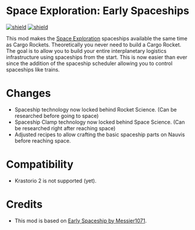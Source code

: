 # Space Exploration: Early Spaceships

[![shield](https://img.shields.io/badge/Ko--fi-Donate%20-hotpink?logo=kofi&logoColor=white)](https://ko-fi.com/stringweasel) [![shield](https://img.shields.io/badge/dynamic/json?color=orange&label=Factorio&query=downloads_count&suffix=%20downloads&url=https%3A%2F%2Fmods.factorio.com%2Fapi%2Fmods%2Fse-early-spaceships)](https://mods.factorio.com/mod/se-early-spaceships)

This mod makes the [Space Exploration](https://mods.factorio.com/mod/se-early-spaceships) spaceships available the same time as Cargo Rockets. Theoretically you never need to build a Cargo Rocket. The goal is to allow you to build your entire interplanetary logistics infrastructure using spaceships from the start. This is now easier than ever since the addition of the spaceship scheduler allowing you to control spaceships like trains.

# Changes
- Spaceship technology now locked behind Rocket Science. (Can be researched before going to space)
- Spaceship Clamp technology now locked behind Space Science. (Can be researched right after reaching space)
- Adjusted recipes to allow crafting the basic spaceship parts on Nauvis before reaching space.


# Compatibility
- Krastorio 2 is not supported (yet).

# Credits

- This mod is based on [Early Spaceship by Messier1071](https://mods.factorio.com/mod/Early-Spaceship).

